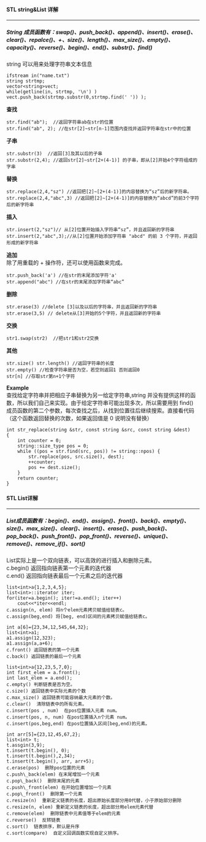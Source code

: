 #### STL string&List 详解

----------
##### String 成员函数有：swap()、push\_back()、append()、insert()、erase()、clear()、repalce()、+、size()、length()、max\_size()、empty()、capacity()、reverse()、begin()、end()、substr()、find()

string 可以用来处理字符串文本信息

	ifstream in("name.txt")
	string strtmp;
	vector<string>vect;
	while(getline(in, strtmp, '\n') )
	vect.push_back(strtmp.substr(0,strtmp.find(' ')) );
**查找**
  
	str.find("ab");  //返回字符串ab在str的位置  
	str.find("ab", 2); //在str[2]~str[n-1]范围内查找并返回字符串在str中的位置    

**子串**  

	str.substr(3)  //返回[3]及其以后的子串  
	str.substr(2,4); //返回str[2]~str[2+(4-1)] 的子串，即从[2]开始4个字符组成的字串  

**替换**  

	str.replace(2,4,"sz") //返回把[2]~[2+(4-1)]的内容替换为“sz”后的新字符串。  
	str.replace(2,4,"abc",3) //返回把[2]~[2+(4-1)]的内容替换为“abcd”的前3个字符后的新字符串  

**插入**  

	str.insert(2,"sz")// 从[2]位置开始插入字符串“sz”，并且返回新的字符串  
	str.insert(2,"abc",3);//从[2]位置开始添加字符串 "abcd" 的前 3 个字符，并返回形成的新字符串

**追加**  
除了用重载的 + 操作符，还可以使用函数来完成。
	
	str.push_back('a') //在str的末尾添加字符'a'
	str.append("abc") //在str的末尾添加字符串“abc”

**删除**  

	str.erase(3) //delete [3]以及以后的字符串，并且返回新的字符串  
	str.erase(3,5) // delete从[3]开始的5个字符，并且返回新的字符串

**交换**  

	str1.swap(str2)  //把str1和str2交换

**其他**  
	
	str.size() str.length() //返回字符串的长度
	str.empty() //检查字符串是否为空，若空则返回1 否则返回0
	str[n] //存取str第n+1个字符

**Example**  
查找给定字符串并把相应子串替换为另一给定字符串,string 并没有提供这样的函数，所以我们自己来实现。由于给定字符串可能出现多次，所以需要用到 find() 成员函数的第二个参数，每次查找之后，从找到位置往后继续搜索。直接看代码（这个函数返回替换的次数，如果返回值是 0 说明没有替换）

	int str_replace(string &str, const string &src, const string &dest)
	{
	    int counter = 0;
	    string::size_type pos = 0;
	    while ((pos = str.find(src, pos)) != string::npos) {
	        str.replace(pos, src.size(), dest);
	        ++counter;
	        pos += dest.size();
	    }
	    return counter;
	}
	




#### STL List详解

----------
##### List成员函数有：begin()、end()、assign()、front()、back()、empty()、size()、max_size()、clear()、insert()、erase()、push\_back()、pop\_back()、push\_front()、pop\_front()、reverse()、unique()、remove()、remove\_if()、sort()

List实际上是一个双向链表，可以高效的进行插入和删除元素。  
c.begin()  返回指向链表第一个元素的迭代器  
c.end()    返回指向链表最后一个元素之后的迭代器  

	list<int>a{1,2,3,4,5};
	list<int>::iterator iter;
	for(iter=a.begin(); iter!=a.end(); iter++)
		cout<<*iter<<endl;
	c.assign(n, elem) 将n个elem元素拷贝赋值给链表c。  
	c.assign(beg,end) 将[beg, end)区间的元素拷贝赋值给链表c。  

	int a[6]={23,34,12,545,64,32};
	list<int>a1;
	a1.assign(12,323);
	a1.assign(a,a+6);
	c.front() 返回链表的第一个元素   
	c.back() 返回链表的最后一个元素  

	list<int>a{12,23,5,7,0};
	int first_elem = a.front();
	int last_elem = a.end();
	c.empty() 判断链表是否为空。  
	c.size() 返回链表中实际元素的个数  
	c.max_size() 返回链表可能容纳最大元素的个数。  
	c.clear()  清除链表中的所有元素。  
	c.insert(pos , num)  在pos位置插入元素 num。  
	c.insert(pos, n, num) 在pos位置插入n个元素 num。  
	c.insert(pos,beg,end) 在pos位置插入区间[beg,end)的元素。  

	int arr[5]={23,12,45,67,2};
	list<int> t;
	t.assgin(3,9);
	t.insert(t.begin(), 0);
	t.insert(t.begin(),2,34);
	t.insert(t.begin(), arr, arr+5);
	c.erase(pos)  删除pos位置的元素  
	c.push\_back(elem) 在末尾增加一个元素  
	c.pop\_back()  删除末尾的元素  
	c.push\_front(elem) 在开始位置增加一个元素  
	c.pop\_front()  删除第一个元素
	c.resize(n)  重新定义链表的长度，超出原始长度部分用0代替，小于原始部分删除  
	c.resize(n, elem) 重新定义链表的长度，超出部分用elem元素代替  
	c.remove(elem)  删除链表中元素值等于elem的元素  
	c.reverse()  反转链表  
	c.sort()  链表排序，默认是升序  
	c.sort(compare)  自定义回调函数实现自定义排序。
